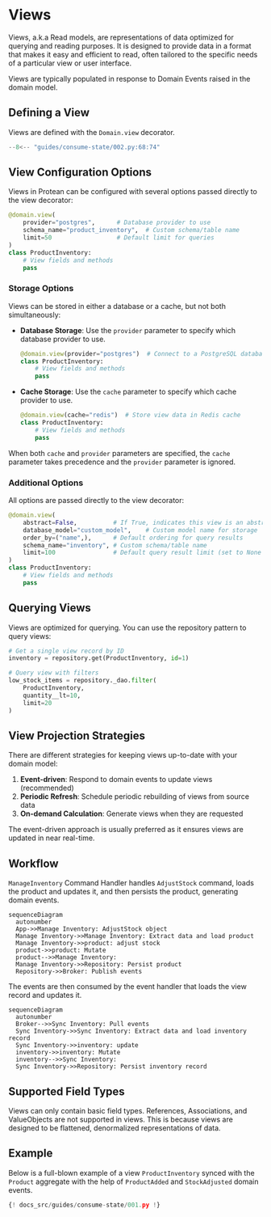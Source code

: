 # Views

Views, a.k.a Read models, are representations of data optimized for querying
and reading purposes. It is designed to provide data in a format that makes it
easy and efficient to read, often tailored to the specific needs of a
particular view or user interface.

Views are typically populated in response to Domain Events raised in the
domain model.

## Defining a View

Views are defined with the `Domain.view` decorator.

```python hl_lines="15-19"
--8<-- "guides/consume-state/002.py:68:74"
```

## View Configuration Options

Views in Protean can be configured with several options passed directly to the view decorator:

```python
@domain.view(
    provider="postgres",      # Database provider to use
    schema_name="product_inventory",  # Custom schema/table name
    limit=50                  # Default limit for queries
)
class ProductInventory:
    # View fields and methods
    pass
```

### Storage Options

Views can be stored in either a database or a cache, but not both simultaneously:

- **Database Storage**: Use the `provider` parameter to specify which database provider to use.
  ```python
  @domain.view(provider="postgres")  # Connect to a PostgreSQL database
  class ProductInventory:
      # View fields and methods
      pass
  ```

- **Cache Storage**: Use the `cache` parameter to specify which cache provider to use.
  ```python
  @domain.view(cache="redis")  # Store view data in Redis cache
  class ProductInventory:
      # View fields and methods
      pass
  ```

When both `cache` and `provider` parameters are specified, the `cache` parameter takes precedence
and the `provider` parameter is ignored.

### Additional Options

All options are passed directly to the view decorator:

```python
@domain.view(
    abstract=False,          # If True, indicates this view is an abstract base class
    database_model="custom_model",    # Custom model name for storage
    order_by=("name",),      # Default ordering for query results
    schema_name="inventory", # Custom schema/table name
    limit=100                # Default query result limit (set to None for no limit)
)
class ProductInventory:
    # View fields and methods
    pass
```

## Querying Views

Views are optimized for querying. You can use the repository pattern to query views:

```python
# Get a single view record by ID
inventory = repository.get(ProductInventory, id=1)

# Query view with filters
low_stock_items = repository._dao.filter(
    ProductInventory, 
    quantity__lt=10,
    limit=20
)
```

## View Projection Strategies

There are different strategies for keeping views up-to-date with your domain model:

1. **Event-driven**: Respond to domain events to update views (recommended)
2. **Periodic Refresh**: Schedule periodic rebuilding of views from source data
3. **On-demand Calculation**: Generate views when they are requested 

The event-driven approach is usually preferred as it ensures views are updated in near real-time.

## Workflow

`ManageInventory` Command Handler handles `AdjustStock` command, loads the
product and updates it, and then persists the product, generating domain
events.

```mermaid
sequenceDiagram
  autonumber
  App->>Manage Inventory: AdjustStock object
  Manage Inventory->>Manage Inventory: Extract data and load product
  Manage Inventory->>product: adjust stock
  product->>product: Mutate
  product-->>Manage Inventory: 
  Manage Inventory->>Repository: Persist product
  Repository->>Broker: Publish events
```

The events are then consumed by the event handler that loads the view record
and updates it.

```mermaid
sequenceDiagram
  autonumber
  Broker-->>Sync Inventory: Pull events
  Sync Inventory->>Sync Inventory: Extract data and load inventory record
  Sync Inventory->>inventory: update
  inventory->>inventory: Mutate
  inventory-->>Sync Inventory: 
  Sync Inventory->>Repository: Persist inventory record
```

## Supported Field Types

Views can only contain basic field types. References, Associations, and ValueObjects 
are not supported in views. This is because views are designed to be flattened, 
denormalized representations of data.

## Example

Below is a full-blown example of a view `ProductInventory` synced with the
`Product` aggregate with the help of `ProductAdded` and `StockAdjusted` domain
events.

```python hl_lines="68-74 115-127 129-136"
{! docs_src/guides/consume-state/001.py !}
```
